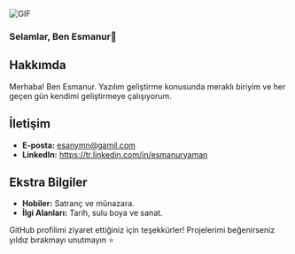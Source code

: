 ![GIF](https://giphy.com/gifs/van-gogh-starry-night-LbBSU26sSRAE8/fullscreen)
### Selamlar, Ben Esmanur👋

## Hakkımda
Merhaba! Ben Esmanur. Yazılım geliştirme konusunda meraklı biriyim ve her geçen gün kendimi geliştirmeye çalışıyorum. 

## İletişim
- **E-posta:** esanymn@gamil.com
- **LinkedIn:** https://tr.linkedin.com/in/esmanuryaman

## Ekstra Bilgiler
- **Hobiler:** Satranç ve münazara.
- **İlgi Alanları:** Tarih, sulu boya ve sanat.

GitHub profilimi ziyaret ettiğiniz için teşekkürler! Projelerimi beğenirseniz yıldız bırakmayı unutmayın ⭐
<!--
**esmanuryaman/esmanuryaman** is a ✨ _special_ ✨ repository because its `README.md` (this file) appears on your GitHub profile.

Here are some ideas to get you started:

- 🔭 I’m currently working on ...
- 🌱 I’m currently learning ...
- 👯 I’m looking to collaborate on ...
- 🤔 I’m looking for help with ...
- 💬 Ask me about ...
- 📫 How to reach me: ...
- 😄 Pronouns: ...
- ⚡ Fun fact: ...
-->
